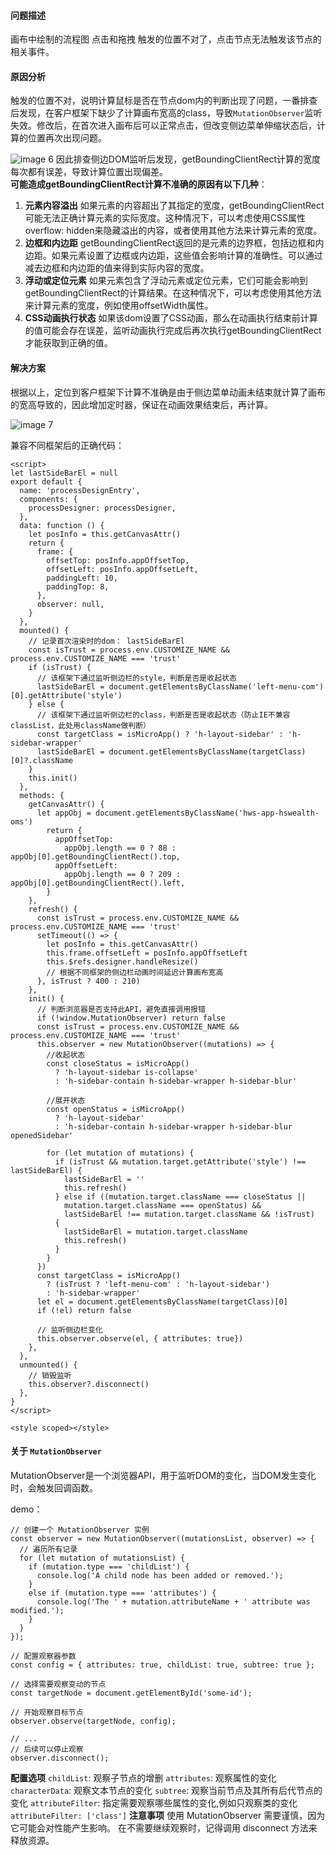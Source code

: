 #### 问题描述
画布中绘制的流程图 点击和拖拽 触发的位置不对了，点击节点无法触发该节点的相关事件。
#### 原因分析
触发的位置不对，说明计算鼠标是否在节点dom内的判断出现了问题，一番排查后发现，在客户框架下缺少了计算画布宽高的class，导致```MutationObserver```监听失效。修改后，在首次进入画布后可以正常点击，但改变侧边菜单伸缩状态后，计算的位置再次出现问题。
<!-- ![alt text](image-6.png) -->
![image 6](https://img.picgo.net/2024/11/22/image-641fdfcec6e416374.png)
因此排查侧边DOM监听后发现，getBoundingClientRect计算的宽度每次都有误差，导致计算位置出现偏差。  
**可能造成getBoundingClientRect计算不准确的原因有以下几种**：

1. **元素内容溢出**
   如果元素的内容超出了其指定的宽度，‌getBoundingClientRect可能无法正确计算元素的实际宽度。‌这种情况下，‌可以考虑使用CSS属性overflow: hidden来隐藏溢出的内容，‌或者使用其他方法来计算元素的宽度。‌
2. **边框和内边距**
   getBoundingClientRect返回的是元素的边界框，‌包括边框和内边距。‌如果元素设置了边框或内边距，‌这些值会影响计算的准确性。‌可以通过减去边框和内边距的值来得到实际内容的宽度。‌
3. **浮动或定位元素**
   如果元素包含了浮动元素或定位元素，‌它们可能会影响到getBoundingClientRect的计算结果。‌在这种情况下，‌可以考虑使用其他方法来计算元素的宽度，‌例如使用offsetWidth属性。
4. **CSS动画执行状态**
   如果该dom设置了CSS动画，那么在动画执行结束前计算的值可能会存在误差，‌监听动画执行完成后再次执行getBoundingClientRect才能获取到正确的值。‌

#### 解决方案
根据以上，定位到客户框架下计算不准确是由于侧边菜单动画未结束就计算了画布的宽高导致的，因此增加定时器，保证在动画效果结束后，再计算。

<!-- ![alt text](image-7.png) -->
![image 7](https://img.picgo.net/2024/11/22/image-792e422efdc844de8.png)

兼容不同框架后的正确代码：
```
<script>
let lastSideBarEl = null
export default {
  name: 'processDesignEntry',
  components: {
    processDesigner: processDesigner,
  },
  data: function () {
    let posInfo = this.getCanvasAttr()
    return {
      frame: {
        offsetTop: posInfo.appOffsetTop,
        offsetLeft: posInfo.appOffsetLeft,
        paddingLeft: 10,
        paddingTop: 8,
      },
      observer: null,
    }
  },
  mounted() {
    // 记录首次渲染时的dom： lastSideBarEl
    const isTrust = process.env.CUSTOMIZE_NAME && process.env.CUSTOMIZE_NAME === 'trust'
    if (isTrust) {
      // 该框架下通过监听侧边栏的style，判断是否是收起状态
      lastSideBarEl = document.getElementsByClassName('left-menu-com')[0].getAttribute('style')
    } else {
      // 该框架下通过监听侧边栏的class，判断是否是收起状态（防止IE不兼容classList，此处用className做判断）
      const targetClass = isMicroApp() ? 'h-layout-sidebar' : 'h-sidebar-wrapper'
      lastSideBarEl = document.getElementsByClassName(targetClass)[0]?.className
    }
    this.init()
  },
  methods: {
    getCanvasAttr() {
      let appObj = document.getElementsByClassName('hws-app-hswealth-oms')
        return {
          appOffsetTop:
            appObj.length == 0 ? 88 : appObj[0].getBoundingClientRect().top,
          appOffsetLeft:
            appObj.length == 0 ? 209 : appObj[0].getBoundingClientRect().left,
        }
    },
    refresh() {
      const isTrust = process.env.CUSTOMIZE_NAME && process.env.CUSTOMIZE_NAME === 'trust'
      setTimeout(() => {
        let posInfo = this.getCanvasAttr()
        this.frame.offsetLeft = posInfo.appOffsetLeft
        this.$refs.designer.handleResize()
        // 根据不同框架的侧边栏动画时间延迟计算画布宽高
      }, isTrust ? 400 : 210)
    },
    init() {
      // 判断浏览器是否支持此API，避免直接调用报错
      if (!window.MutationObserver) return false
      const isTrust = process.env.CUSTOMIZE_NAME && process.env.CUSTOMIZE_NAME === 'trust'
      this.observer = new MutationObserver((mutations) => {
        //收起状态
        const closeStatus = isMicroApp()
          ? 'h-layout-sidebar is-collapse'
          : 'h-sidebar-contain h-sidebar-wrapper h-sidebar-blur'

        //展开状态
        const openStatus = isMicroApp()
          ? 'h-layout-sidebar'
          : 'h-sidebar-contain h-sidebar-wrapper h-sidebar-blur openedSidebar'

        for (let mutation of mutations) {
          if (isTrust && mutation.target.getAttribute('style') !==  lastSideBarEl) {
            lastSideBarEl = ''
            this.refresh()
          } else if ((mutation.target.className === closeStatus ||
            mutation.target.className === openStatus) &&
            lastSideBarEl !== mutation.target.className && !isTrust)
          {
            lastSideBarEl = mutation.target.className
            this.refresh()
          }
        }
      })
      const targetClass = isMicroApp()
        ? (isTrust ? 'left-menu-com' : 'h-layout-sidebar')
        : 'h-sidebar-wrapper'
      let el = document.getElementsByClassName(targetClass)[0]    
      if (!el) return false

      // 监听侧边栏变化
      this.observer.observe(el, { attributes: true})
    },
  },
  unmounted() {
    // 销毁监听
    this.observer?.disconnect()
  },
}
</script>

<style scoped></style>

```


#### 关于 ```MutationObserver```
MutationObserver是一个浏览器API，用于监听DOM的变化，当DOM发生变化时，会触发回调函数。  

demo：
```
// 创建一个 MutationObserver 实例
const observer = new MutationObserver((mutationsList, observer) => {
  // 遍历所有记录
  for (let mutation of mutationsList) {
    if (mutation.type === 'childList') {
      console.log('A child node has been added or removed.');
    }
    else if (mutation.type === 'attributes') {
      console.log('The ' + mutation.attributeName + ' attribute was modified.');
    }
  }
});

// 配置观察器参数
const config = { attributes: true, childList: true, subtree: true };

// 选择需要观察变动的节点
const targetNode = document.getElementById('some-id');

// 开始观察目标节点
observer.observe(targetNode, config);

// ...
// 后续可以停止观察
observer.disconnect();
```

**配置选项**
```childList```: 观察子节点的增删
```attributes```: 观察属性的变化
```characterData```: 观察文本节点的变化
```subtree```: 观察当前节点及其所有后代节点的变化
```attributeFilter```: 指定需要观察哪些属性的变化,例如只观察类的变化```attributeFilter: ['class']```
**注意事项**
使用 MutationObserver 需要谨慎，因为它可能会对性能产生影响。
在不需要继续观察时，记得调用 disconnect 方法来释放资源。